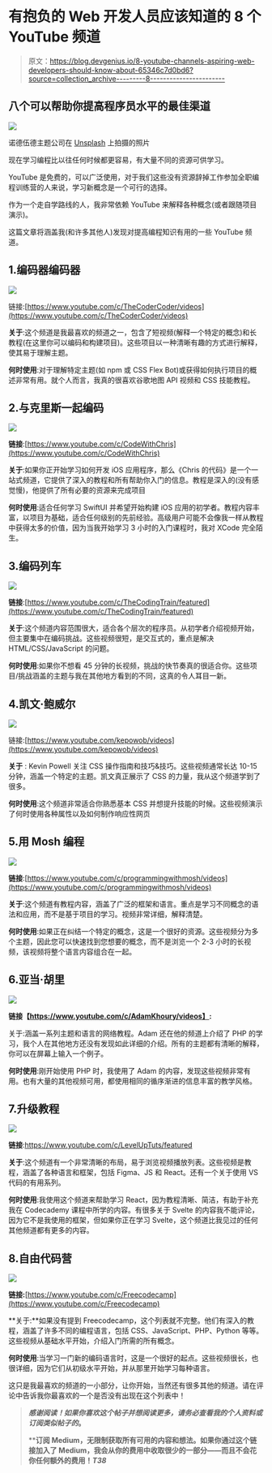 # 有抱负的 Web 开发人员应该知道的 8 个 YouTube 频道

> 原文：<https://blog.devgenius.io/8-youtube-channels-aspiring-web-developers-should-know-about-65346c7d0bd6?source=collection_archive---------8----------------------->

## 八个可以帮助你提高程序员水平的最佳渠道

![](img/f63e9c47e68e1835d04dc58e598fcaff.png)

诺德伍德主题公司在 [Unsplash](https://unsplash.com?utm_source=medium&utm_medium=referral) 上拍摄的照片

现在学习编程比以往任何时候都更容易，有大量不同的资源可供学习。

YouTube 是免费的，可以广泛使用，对于我们这些没有资源辞掉工作参加全职编程训练营的人来说，学习新概念是一个可行的选择。

作为一个走自学路线的人，我非常依赖 YouTube 来解释各种概念(或者跟随项目演示)。

这篇文章将涵盖我(和许多其他人)发现对提高编程知识有用的一些 YouTube 频道。

## 1.编码器编码器

![](img/7a1e345640630a90a13b0c005168c393.png)

链接:[https://www.youtube.com/c/TheCoderCoder/videos](https://www.youtube.com/c/TheCoderCoder/videos)

**关于**:这个频道是我最喜欢的频道之一，包含了短视频(解释一个特定的概念)和长教程(在这里你可以编码和构建项目)。这些项目以一种清晰有趣的方式进行解释，使其易于理解主题。

**何时使用**:对于理解特定主题(如 npm 或 CSS Flex Bot)或获得如何执行项目的概述非常有用。就个人而言，我真的很喜欢谷歌地图 API 视频和 CSS 技能教程。

## 2.与克里斯一起编码

![](img/0e5793fd39d4ce0121d73082418c3039.png)

**链接**:[https://www.youtube.com/c/CodeWithChris](https://www.youtube.com/c/CodeWithChris)

**关于**:如果你正开始学习如何开发 iOS 应用程序，那么《Chris 的代码》是一个一站式频道，它提供了深入的教程和所有帮助你入门的信息。教程是深入的(没有感觉慢)，他提供了所有必要的资源来完成项目

**何时使用**:适合任何学习 SwiftUI 并希望开始构建 iOS 应用的初学者。教程内容丰富，以项目为基础，适合任何级别的先前经验。高级用户可能不会像我一样从教程中获得太多的价值，因为当我开始学习 3 小时的入门课程时，我对 XCode 完全陌生。

## 3.编码列车

![](img/db9481ac5688d49b95918672cd7c08f9.png)

**链接**:[https://www.youtube.com/c/TheCodingTrain/featured](https://www.youtube.com/c/TheCodingTrain/featured)

**关于**:这个频道内容范围很大，适合各个层次的程序员。从初学者介绍视频开始，但主要集中在编码挑战。这些视频很短，是交互式的，重点是解决 HTML/CSS/JavaScript 的问题。

**何时使用**:如果你不想看 45 分钟的长视频，挑战的快节奏真的很适合你。这些项目/挑战涵盖的主题与我在其他地方看到的不同，这真的令人耳目一新。

## 4.凯文·鲍威尔

![](img/3c416ca9a2e437cd79be3f6cb3acff0c.png)

链接:[https://www.youtube.com/kepowob/videos](https://www.youtube.com/kepowob/videos)

**关于** : Kevin Powell 关注 CSS 操作指南和技巧&技巧。这些视频通常长达 10-15 分钟，涵盖一个特定的主题。凯文真正展示了 CSS 的力量，我从这个频道学到了很多。

**何时使用**:这个频道非常适合你熟悉基本 CSS 并想提升技能的时候。这些视频演示了何时使用各种属性以及如何制作响应性网页

## 5.用 Mosh 编程

![](img/6697078f3a2323adaa047ebd34b7dae0.png)

**链接**:[https://www.youtube.com/c/programmingwithmosh/videos](https://www.youtube.com/c/programmingwithmosh/videos)

**关于**:这个频道有教程内容，涵盖了广泛的框架和语言。重点是学习不同概念的语法和应用，而不是基于项目的学习。视频非常详细，解释清楚。

**何时使用**:如果正在纠结一个特定的概念，这是一个很好的资源。这些视频分为多个主题，因此您可以快速找到您想要的概念，而不是浏览一个 2-3 小时的长视频，该视频将整个语言内容组合在一起。

## 6.亚当·胡里

![](img/9bdae176f98a9e034e1d05f2eb665d30.png)

**链接【https://www.youtube.com/c/AdamKhoury/videos】:**

关于:涵盖一系列主题和语言的网络教程。Adam 还在他的频道上介绍了 PHP 的学习，我个人在其他地方还没有发现如此详细的介绍。所有的主题都有清晰的解释，你可以在屏幕上输入一个例子。

**何时使用**:刚开始使用 PHP 时，我使用了 Adam 的内容，发现这些视频非常有用。也有大量的其他视频可用，都使用相同的循序渐进的信息丰富的教学风格。

## 7.升级教程

![](img/bd60f9dbfbddf166b7db179159032d06.png)

**链接**:https://www.youtube.com/c/LevelUpTuts/featured

**关于**:这个频道有一个非常清晰的布局，易于浏览视频播放列表。这些视频是教程，涵盖了各种语言和框架，包括 Figma、JS 和 React。还有一个关于使用 VS 代码的有用系列。

**何时使用**:我使用这个频道来帮助学习 React，因为教程清晰、简洁，有助于补充我在 Codecademy 课程中所学的内容。有很多关于 Svelte 的内容我不能评论，因为它不是我使用的框架，但如果你正在学习 Svelte，这个频道比我见过的任何其他频道都有更多的内容。

## 8.自由代码营

![](img/361ee95637654bdc0ad34b81230186a5.png)

**链接:**[https://www.youtube.com/c/Freecodecamp](https://www.youtube.com/c/Freecodecamp)

**关于:**如果没有提到 Freecodecamp，这个列表就不完整。他们有深入的教程，涵盖了许多不同的编程语言，包括 CSS、JavaScript、PHP、Python 等等。这些视频从基础水平开始，介绍入门所需的所有概念。

**何时使用**:当学习一门新的编码语言时，这是一个很好的起点。这些视频很长，也很详细，因为它们从初级水平开始，并从那里开始学习每种语言。

这只是我最喜欢的频道的一小部分，让你开始，当然还有很多其他的频道。请在评论中告诉我你最喜欢的一个是否没有出现在这个列表中！

> ***感谢阅读！如果你喜欢这个帖子并想阅读更多，请务必查看我的个人资料或订阅类似帖子的***[](https://medium.com/subscribe/@simply_stef)****。****
> 
> ****订阅 Medium，无限制获取所有可用的内容和想法。如果你通过这个链接加入了 Medium，我会从你的费用中收取很少的一部分——而且不会花你任何额外的费用！*T38***